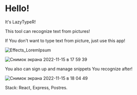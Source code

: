 # Hello! 

It's LazyTypeR! 

This tool can recognize text from pictures!

If You don't want to type text from picture, just use this app!

![Effects_LoremIpsum](https://user-images.githubusercontent.com/70443960/201953354-44df9725-a69f-44be-9d4b-ed1060dca059.png)

![Снимок экрана 2022-11-15 в 17 59 39](https://user-images.githubusercontent.com/70443960/201953600-b28a83c2-9f18-4ca1-8713-7beadde9dc05.png)

You also can sign up and manage snippets You recognize after!

![Снимок экрана 2022-11-15 в 18 04 49](https://user-images.githubusercontent.com/70443960/201954001-7da4fad9-f1d7-4e0e-897d-1c1c8cde236e.png)

Stack: React, Express, Postres.
